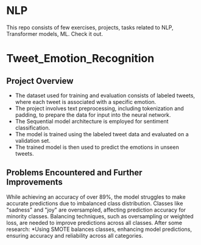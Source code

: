 # NLP
This repo consists of few exercises, projects, tasks related to NLP, Transformer models, ML. Check it out.

# Tweet_Emotion_Recognition
## Project Overview

- The dataset used for training and evaluation consists of labeled tweets, where each tweet is associated with a specific emotion.
- The project involves text preprocessing, including tokenization and padding, to prepare the data for input into the neural network.
- The Sequential model architecture is employed for sentiment classification.
- The model is trained using the labeled tweet data and evaluated on a validation set.
- The trained model is then used to predict the emotions in unseen tweets.

## Problems Encountered and Further Improvements
While achieving an accuracy of over 89%, the model struggles to make accurate predictions due to imbalanced class distribution. Classes like "sadness" and "joy" are oversampled, affecting prediction accuracy for minority classes. Balancing techniques, such as oversampling or weighted loss, are needed to improve predictions across all classes.
After some research:
*Using SMOTE balances classes, enhancing model predictions, ensuring accuracy and reliability across all categories.
